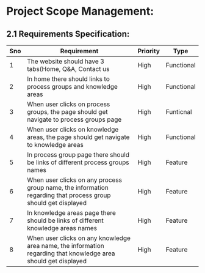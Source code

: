 # Project Scope Management:

## 2.1 Requirements Specification:

| Sno | Requirement                                          | Priority | Type       |
|-----|------------------------------------------------------|----------|------------|
| 1   | The website should have 3 tabs(Home, Q&A, Contact us | High     | Functional |
| 2   | In home there should links to process groups and knowledge areas| High     | Functional  |
| 3   | When user clicks on process groups, the page should get navigate to process groups page|High |Funticnal|
| 4   | When user clicks on knowledge areas, the page should get navigate to knowledge areas|High|Functional|
| 5   | In process group page there should be links of different process groups names | High | Feature|
| 6   | When user clicks on any process group name, the information regarding that process group should get displayed|High|Feature|
|7    | In knowledge areas page there should be links of different knowledge areas names | High | Feature|
| 8  | When user clicks on any knowledge area name, the information regarding that knowledge area should get displayed|High|Feature|  

